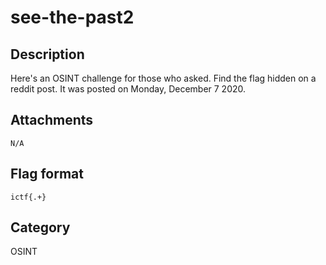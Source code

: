 # see-the-past2

## Description

Here's an OSINT challenge for those who asked. Find the flag hidden on a reddit post. It was posted on Monday, December 7 2020.

## Attachments

`N/A`  

## Flag format

`ictf{.+}`

## Category

OSINT
